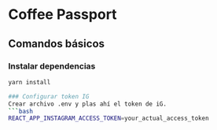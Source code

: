 # Coffee Passport

## Comandos básicos

### Instalar dependencias

```bash
yarn install

### Configurar token IG
Crear archivo .env y plas ahí el token de iG.
```bash
REACT_APP_INSTAGRAM_ACCESS_TOKEN=your_actual_access_token